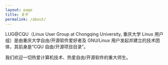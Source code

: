```yaml
---
layout: page
title: 关于
permalink: /about/
---
```


LUG@CQU（Linux User Group at Chongqing University, 重庆大学 Linux 用户组）是由重庆大学自由/开源软件爱好者及 GNU/Linux 用户发起并建立的技术团体，其前身是“CQU 自由/开源项目目录”。

我们欢迎一切热爱计算机技术、热爱自由/开源软件的重大师生。

